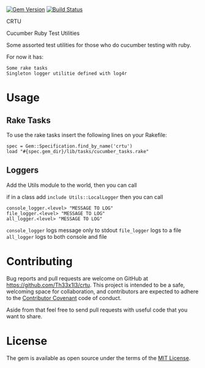 [![Gem Version](https://badge.fury.io/rb/crtu.svg)](https://badge.fury.io/rb/crtu)
[![Build Status](https://travis-ci.org/Th33x1l3/CRTU.svg?branch=master)](https://travis-ci.org/Th33x1l3/CRTU)

CRTU

Cucumber Ruby Test Utilities

Some assorted test utilities for those who do cucumber testing with ruby. 

For now it has:

    Some rake tasks
    Singleton logger utilitie defined with log4r
    
# Usage

## Rake Tasks
To use the rake tasks insert the following lines on your Rakefile:

```
spec = Gem::Specification.find_by_name('crtu')
load "#{spec.gem_dir}/lib/tasks/cucumber_tasks.rake"

```

## Loggers
Add the Utils module to the world, then you can call

if in a class add `include Utils::LocalLogger`
then you can call
```
console_logger.<level> "MESSAGE TO LOG"
file_logger.<level> "MESSAGE TO LOG"
all_logger.<level> "MESSAGE TO LOG"
```

`console_logger` logs message only to stdout
`file_logger` logs to a file
`all_logger` logs to both console and file

# Contributing

Bug reports and pull requests are welcome on GitHub at https://github.com/Th33x1l3/crtu. This project is intended to be a safe, welcoming space for collaboration, and contributors are expected to adhere to the [Contributor Covenant](http://contributor-covenant.org) code of conduct. 

Aside from that feel free to send pull requests with useful code that you want to share.


# License

The gem is available as open source under the terms of the [MIT License](http://opensource.org/licenses/MIT).

